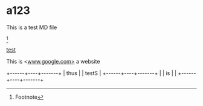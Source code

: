 a123
===



This is a test MD file



[^1]

[^1]: Footnote

[test][2]

[2]: <www.test.com>



This is <www.google.com> a website



+------+----+-------+
| thus |    | testS |
+------+----+-------+
|      | is |       |
+------+----+-------+
